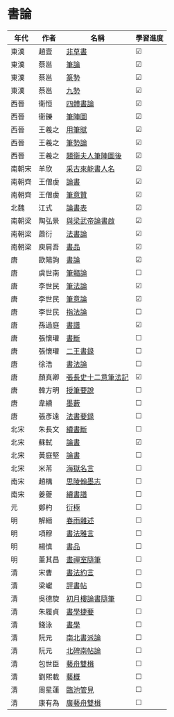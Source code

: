 # 書論

| 年代   | 作者   | 名稱                                                                                                                                   | 學習進度 |
| ------ | ------ | -------------------------------------------------------------------------------------------------------------------------------------- | -------- |
| 東漢   | 趙壹   | [非草書](https://zh.wikisource.org/wiki/%E9%9D%9E%E8%8D%89%E6%9B%B8)                                                                   | &#9745;  |
| 東漢   | 蔡邕   | [筆論](https://zh.wikisource.org/zh-hant/%E7%AD%86%E8%AB%96)                                                                           | &#9745;  |
| 東漢   | 蔡邕   | [篆勢](https://zh.wikisource.org/wiki/%E7%AF%86%E5%8B%A2)                                                                              | &#9745;  |
| 東漢   | 蔡邕   | [九勢](https://zh.wikisource.org/wiki/%E4%B9%9D%E5%8B%A2)                                                                              | &#9745;  |
| 西晉   | 衛恒   | [四體書論](https://zh.wikisource.org/wiki/%E5%9B%9B%E9%AB%94%E6%9B%B8%E5%8B%A2)                                                        | &#9745;  |
| 西晉   | 衛鑠   | [筆陣圖](https://ctext.org/wiki.pl?if=gb&chapter=202370)                                                                               | &#9745;  |
| 西晉   | 王羲之 | [用筆賦](https://zh.wikisource.org/wiki/%E7%94%A8%E7%AD%86%E8%B3%A6)                                                                   | &#9745;  |
| 西晉   | 王羲之 | [筆勢論](https://zh.wikisource.org/wiki/%E7%AD%86%E5%8B%A2%E8%AB%96%E5%8D%81%E4%BA%8C%E7%AB%A0)                                        | &#9745;  |
| 西晉   | 王羲之 | [題衛夫人筆陣圖後](https://zh.wikisource.org/wiki/%E9%A1%8C%E8%A1%9B%E5%A4%AB%E4%BA%BA%E7%AD%86%E9%99%A3%E5%9C%96%E5%BE%8C)            | &#9745;  |
| 南朝宋 | 羊欣   | [采古來能書人名](https://zh.wikisource.org/wiki/%E9%87%87%E5%8F%A4%E4%BE%86%E8%83%BD%E6%9B%B8%E4%BA%BA%E5%90%8D)                       | &#9745;  |
| 南朝齊 | 王僧虔 | [論書](https://zh.wikisource.org/wiki/%E8%AB%96%E6%9B%B8_(%E7%8E%8B%E5%83%A7%E8%99%94))                                                | &#9745;  |
| 南朝齊 | 王僧虔 | [筆意贊](https://zh.wikisource.org/wiki/%E7%AD%86%E6%84%8F%E8%B4%8A)                                                                   | &#9745;  |
| 北魏   | 江式   | [論書表](https://zh.wikisource.org/wiki/%E8%AB%96%E6%9B%B8%E8%A1%A8)                                                                   | &#9745;  |
| 南朝梁 | 陶弘景 | [與梁武帝論書啟](https://zh.wikisource.org/zh-hant/%E8%88%87%E6%A2%81%E6%AD%A6%E5%B8%9D%E8%AB%96%E6%9B%B8%E5%95%9F)                    | &#9745;  |
| 南朝梁 | 蕭衍   | [法書論](https://zh.m.wikisource.org/wiki/%E6%B3%95%E6%9B%B8%E8%AB%96_(%E8%95%AD%E8%A1%8D))                                            | &#9745;  |
| 南朝梁 | 庾肩吾 | [書品](https://zh.m.wikisource.org/wiki/%E6%9B%B8%E5%93%81_(%E5%BA%BE%E8%82%A9%E5%90%BE))                                              | &#9745;  |
| 唐     | 歐陽詢 | [書論](https://zh.m.wikisource.org/wiki/%E6%9B%B8%E8%AB%96_(%E6%AD%90%E9%99%BD%E8%A9%A2))                                              | &#9745;  |
| 唐     | 虞世南 | [筆髓論](https://zh.m.wikisource.org/wiki/%E7%AD%86%E9%AB%93%E8%AB%96%E3%80%96%E5%8E%9F%E5%8F%A4%E3%80%97)                             | &#9744;  |
| 唐     | 李世民 | [筆法論](https://zh.m.wikisource.org/wiki/%E7%AD%86%E6%B3%95%E8%AB%96)                                                                 | &#9745;  |
| 唐     | 李世民 | [筆意論](https://zh.m.wikisource.org/wiki/%E7%AD%86%E6%84%8F%E8%AB%96)                                                                 | &#9745;  |
| 唐     | 李世民 | [指法論](https://zh.m.wikisource.org/wiki/%E6%8C%87%E6%B3%95%E8%AB%96)                                                                 | &#9744;  |
| 唐     | 孫過庭 | [書譜](https://zh.m.wikisource.org/wiki/%E6%9B%B8%E8%AD%9C)                                                                            | &#9745;  |
| 唐     | 張懷瓘 | [書斷](https://zh.m.wikisource.org/wiki/%E6%9B%B8%E6%96%B7)                                                                            | &#9744;  |
| 唐     | 張懷瓘 | [二王書錄](https://zh.m.wikisource.org/wiki/%E4%BA%8C%E7%8E%8B%E6%9B%B8%E9%8C%84)                                                      | &#9744;  |
| 唐     | 徐浩   | [書法論](https://zh.wikisource.org/wiki/%E6%9B%B8%E6%B3%95%E8%AB%96)                                                                   | &#9744;  |
| 唐     | 顏真卿 | [張長史十二意筆法記](https://zh.wikisource.org/wiki/%E5%BC%B5%E9%95%B7%E5%8F%B2%E5%8D%81%E4%BA%8C%E6%84%8F%E7%AD%86%E6%B3%95%E8%A8%98) | &#9745;  |
| 唐     | 韓方明 | [授筆要說](https://zh.wikisource.org/wiki/%E6%8E%88%E7%AD%86%E8%A6%81%E8%AA%AA)                                                        | &#9744;  |
| 唐     | 韋續   | [墨藪](https://zh.wikisource.org/wiki/%E5%A2%A8%E8%97%AA)                                                                              | &#9744;  |
| 唐     | 張彥遠 | [法書要錄](https://zh.wikisource.org/zh-hant/%E6%B3%95%E6%9B%B8%E8%A6%81%E9%8C%84)                                                     | &#9744;  |
| 北宋   | 朱長文 | [續書斷](https://zh.wikisource.org/wiki/%E7%BA%8C%E6%9B%B8%E6%96%B7)                                                                   | &#9744;  |
| 北宋   | 蘇軾   | [論書](https://zh.wikisource.org/zh-hant/%E8%AB%96%E6%9B%B8_(%E8%98%87%E8%BB%BE))                                                      | &#9745;  |
| 北宋   | 黃庭堅 | [論書](https://zh.wikisource.org/wiki/%E8%AB%96%E6%9B%B8_(%E9%BB%83%E5%BA%AD%E5%A0%85))                                                | &#9744;  |
| 北宋   | 米芾   | [海獄名言](https://zh.wikisource.org/wiki/%E6%B5%B7%E5%B6%BD%E5%90%8D%E8%A8%80)                                                        | &#9744;  |
| 南宋   | 趙構   | [思陵翰墨志](https://zh.wikisource.org/zh-hans/%E6%80%9D%E9%99%B5%E7%BF%B0%E5%A2%A8%E5%BF%97)                                          | &#9744;  |
| 南宋   | 姜夔   | [續書譜](https://zh.wikisource.org/zh-hans/%E7%BA%8C%E6%9B%B8%E8%AD%9C)                                                                | &#9744;  |
| 元     | 鄭杓   | [衍極](https://zh.wikisource.org/wiki/%E8%A1%8D%E6%A5%B5%E4%B8%A6%E6%B3%A8)                                                            | &#9744;  |
| 明     | 解縉   | [春雨雜述](https://zh.wikisource.org/wiki/%E6%98%A5%E9%9B%A8%E9%9B%9C%E8%BF%B0)                                                        | &#9744;  |
| 明     | 項穆   | [書法雅言](https://zh.wikisource.org/zh-hant/%E6%9B%B8%E6%B3%95%E9%9B%85%E8%A8%80)                                                     | &#9744;  |
| 明     | 楊慎   | [書品](https://zh.wikisource.org/zh-hant/%E6%9B%B8%E5%93%81)                                                                           | &#9744;  |
| 明     | 董其昌 | [畫禪室隨筆](https://zh.wikisource.org/zh-hant/%E7%95%AB%E7%A6%AA%E5%AE%A4%E9%9A%A8%E7%AD%86)                                          | &#9744;  |
| 清     | 宋曹   | [書法約言](https://zh.wikisource.org/wiki/%E6%9B%B8%E6%B3%95%E7%B4%84%E8%A8%80)                                                        | &#9744;  |
| 清     | 梁巘   | [評書帖](https://zh.wikisource.org/wiki/%E8%A9%95%E6%9B%B8%E5%B8%96)                                                                   | &#9744;  |
| 清     | 吳德旋 | [初月樓論書隨筆](https://zh.wikisource.org/wiki/%E5%88%9D%E6%9C%88%E6%A8%93%E8%AB%96%E6%9B%B8%E9%9A%A8%E7%AD%86)                       | &#9744;  |
| 清     | 朱履貞 | [書學捷要](https://zh.wikisource.org/zh-hant/%E6%9B%B8%E5%AD%B8%E6%8D%B7%E8%A6%81)                                                     | &#9744;  |
| 清     | 錢泳   | [書學](https://zh.wikisource.org/wiki/%E6%9B%B8%E5%AD%B8)                                                                              | &#9744;  |
| 清     | 阮元   | [南北書派論](https://zh.wikisource.org/wiki/%E5%8D%97%E5%8C%97%E6%9B%B8%E6%B4%BE%E8%AB%96)                                             | &#9744;  |
| 清     | 阮元   | [北碑南帖論](https://zh.wikisource.org/wiki/%E5%8C%97%E7%A2%91%E5%8D%97%E5%B8%96%E8%AB%96)                                             | &#9744;  |
| 清     | 包世臣 | [藝舟雙楫](https://zh.wikisource.org/wiki/%E8%97%9D%E8%88%9F%E9%9B%99%E6%A5%AB)                                                        | &#9744;  |
| 清     | 劉熙載 | [藝概](https://zh.wikisource.org/wiki/%E8%97%9D%E6%A6%82)                                                                              | &#9744;  |
| 清     | 周星蓮 | [臨池管見](https://zh.wikisource.org/wiki/%E8%87%A8%E6%B1%A0%E7%AE%A1%E8%A6%8B)                                                        | &#9744;  |
| 清     | 康有為 | [廣藝舟雙楫](https://zh.wikisource.org/wiki/%E5%BB%A3%E8%97%9D%E8%88%9F%E9%9B%99%E6%A5%AB)                                             | &#9744;  |
